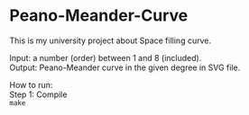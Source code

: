 # Peano-Meander-Curve

This is my university project about Space filling curve.

Input: a number (order) between 1 and 8 (included). <br>
Output: Peano-Meander curve in the given degree in SVG file.
<br>

How to run:<br>
Step 1: Compile<br>
    ```make```

